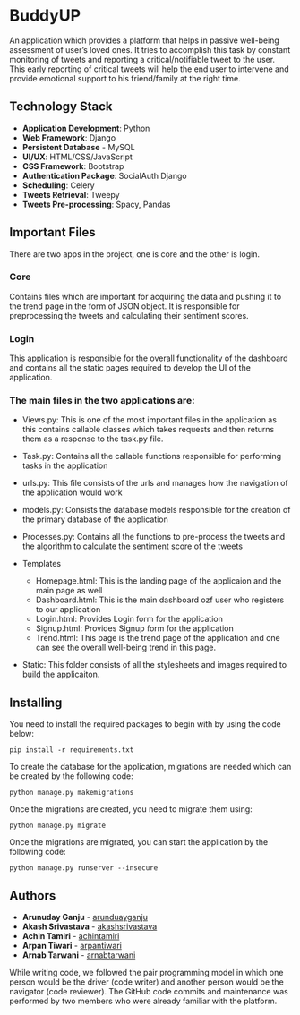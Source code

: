 # BuddyUP

An application which provides a platform that helps in passive well-being assessment of user’s loved ones. It tries to accomplish this task by constant monitoring of tweets and reporting a critical/notifiable tweet to the user.  This early reporting of critical tweets will help the end user to intervene and provide emotional support to his friend/family at the right time.


## Technology Stack

- **Application Development**: Python
- **Web Framework**: Django
- **Persistent Database** - MySQL
- **UI/UX**: HTML/CSS/JavaScript
- **CSS Framework**: Bootstrap
- **Authentication Package**: SocialAuth Django
- **Scheduling**: Celery
- **Tweets Retrieval**: Tweepy
-  **Tweets Pre-processing**: Spacy, Pandas

## Important Files

There are two apps in the project, one is core and the other is login.

### Core

Contains files which are important for acquiring the data and pushing it to the trend page in the form of JSON object. It is responsible for preprocessing the tweets and calculating their sentiment scores.

### Login

This application is responsible for the overall functionality of the dashboard and contains all the static pages required to develop the UI of the application.

### The main files in the two applications are:

- Views.py: This is one of the most important files in the application as this contains callable classes which takes requests and then returns them as a response to the task.py file.
- Task.py: Contains all the callable functions responsible for performing tasks in the application
- urls.py: This file consists of the urls and manages how the navigation of the application would work  
- models.py: Consists the database models responsible for the creation of the primary database of the application

- Processes.py: Contains all the functions to pre-process the tweets and the algorithm to calculate the sentiment score of the tweets
- Templates
  - Homepage.html: This is the landing page of the applicaion and the main page as well
  - Dashboard.html: This is the main dashboard ozf user who registers to our application
  - Login.html: Provides Login form for the application
  - Signup.html: Provides Signup form for the application
  - Trend.html: This page is the trend page of the application and one can see the overall well-being trend in this page.

- Static: This folder consists of all the stylesheets and images required to build the applicaiton.

## Installing

You need to install the required packages to begin with by using the code below:
```
pip install -r requirements.txt
```

To create the database for the application, migrations are needed which can be created by the following code:

```
python manage.py makemigrations
```
Once the migrations are created, you need to migrate them using:
```
python manage.py migrate
```
Once the migrations are migrated, you can start the application by the following code:
```
python manage.py runserver --insecure
```

## Authors
- **Arunuday Ganju** - [arunduayganju](https://github.com/ArunudayGanju)
- **Akash Srivastava** - [akashsrivastava](https://github.com/Akashsrivastava6)
- **Achin Tamiri** - [achintamiri](https://github.com/achintamiri)
- **Arpan Tiwari** - [arpantiwari](https://github.com/arpantiwari)
- **Arnab Tarwani** - [arnabtarwani](https://github.com/arnabtarwani)

While writing code, we followed the pair programming model in which one person would be the driver (code writer) and another person would be the navigator (code reviewer). The GitHub code commits and maintenance was performed by two members who were already familiar with the platform.
